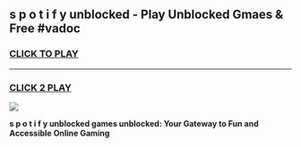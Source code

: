 
## s p o t i f y unblocked - Play Unblocked Gmaes & Free #vadoc
<h3>
<a href="https://news.freeplayer.one?title=s_p_o_t_i_f_y_unblocked&ref=27F">CLICK TO PLAY</a></h3>
<hr>

<h3>
<a href="https://news.freeplayer.one?title=s_p_o_t_i_f_y_unblocked&ref=27F">CLICK 2 PLAY</a>
  
</h3>

<a href="https://news.freeplayer.one?title=s_p_o_t_i_f_y_unblocked&ref=27F/"><img src="https://clearcache.store/games.png"></a>


**s p o t i f y unblocked games unblocked: Your Gateway to Fun and Accessible Online Gaming**

